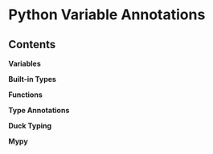 # Python Variable Annotations

## Contents
**Variables**

**Built-in Types**

**Functions**

**Type Annotations**

**Duck Typing**

**Mypy**
